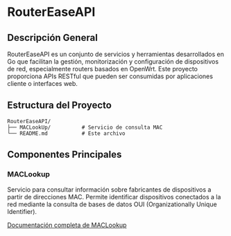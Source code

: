 # RouterEaseAPI

## Descripción General

RouterEaseAPI es un conjunto de servicios y herramientas desarrollados en Go que facilitan la gestión, monitorización y configuración de dispositivos de red, especialmente routers basados en OpenWrt. Este proyecto proporciona APIs RESTful que pueden ser consumidas por aplicaciones cliente o interfaces web.



## Estructura del Proyecto

```
RouterEaseAPI/
├── MACLookUp/          # Servicio de consulta MAC
└── README.md           # Este archivo
```


## Componentes Principales

### MACLookup

Servicio para consultar información sobre fabricantes de dispositivos a partir de direcciones MAC. Permite identificar dispositivos conectados a la red mediante la consulta de bases de datos OUI (Organizationally Unique Identifier).

[Documentación completa de MACLookup](MACLookUp/README.md)



